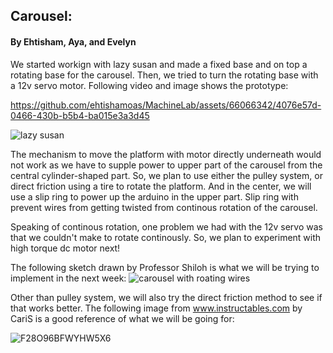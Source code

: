 ## Carousel:
#### By Ehtisham, Aya, and Evelyn

We started workign with lazy susan and made a fixed base and on top a rotating base for the carousel. Then, we tried to turn the rotating base with a 12v servo motor. Following video and image shows the prototype: 

https://github.com/ehtishamoas/MachineLab/assets/66066342/4076e57d-0466-430b-b5b4-ba015e3a3d45 

![lazy susan](https://github.com/ehtishamoas/MachineLab/assets/66066342/92cd946d-1f92-4be2-ad97-cd3864fcb599) 

The mechanism to move the platform with motor directly underneath would not work as we have to supple power to upper part of the carousel from the central cylinder-shaped part. So, we plan to use either the pulley system, or direct friction using a tire to rotate the platform. And in the center, we will use a slip ring to power up the arduino in the upper part. Slip ring with prevent wires from getting twisted from continous rotation of the carousel.

Speaking of continous rotation, one problem we had with the 12v servo was that we couldn't make to rotate continously. So, we plan to experiment with high torque dc motor next!

The following sketch drawn by Professor Shiloh is what we will be trying to implement in the next week:
![carousel with roating wires](https://github.com/ehtishamoas/MachineLab/assets/66066342/20944e85-060d-491b-bee7-b6138b84902b)

Other than pulley system, we will also try the direct friction method to see if that works better. The following image from www.instructables.com 
by CariS is a good reference of what we will be going for:

![F28O96BFWYHW5X6](https://github.com/ehtishamoas/MachineLab/assets/66066342/aba76172-0419-4165-be4a-4f2fd72844da)
